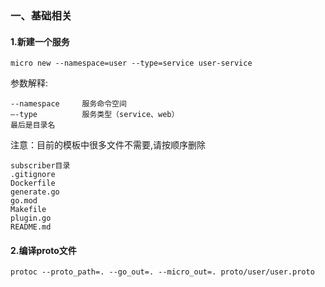 ### 一、基础相关

#### 1.新建一个服务
~~~~
micro new --namespace=user --type=service user-service
~~~~
参数解释:
~~~~
--namespace     服务命令空间
–-type          服务类型（service、web）
最后是目录名
~~~~
注意：目前的模板中很多文件不需要,请按顺序删除 
~~~~
subscriber目录
.gitignore
Dockerfile
generate.go
go.mod
Makefile
plugin.go
README.md
~~~~
#### 2.编译proto文件
~~~~
protoc --proto_path=. --go_out=. --micro_out=. proto/user/user.proto
~~~~